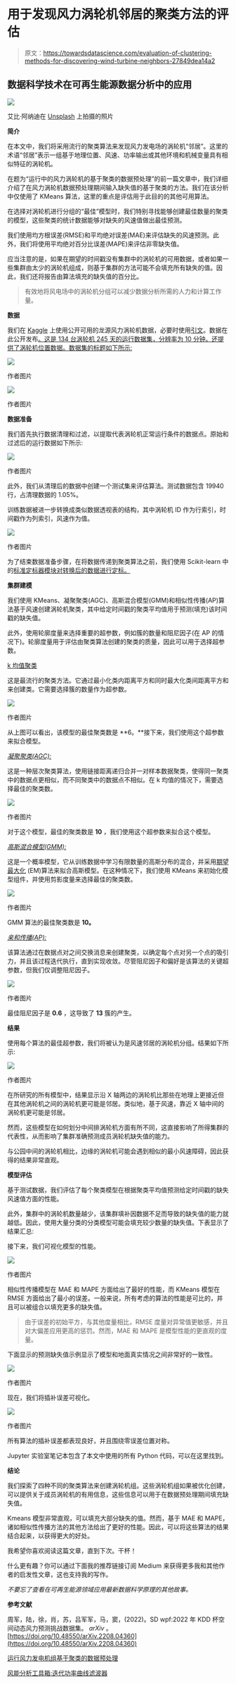 # 用于发现风力涡轮机邻居的聚类方法的评估

> 原文：<https://towardsdatascience.com/evaluation-of-clustering-methods-for-discovering-wind-turbine-neighbors-27849dea14a2>

## 数据科学技术在可再生能源数据分析中的应用

![](img/694783671ca740ad91cbeebbfc7803a0.png)

艾比·阿纳迪在 [Unsplash](https://unsplash.com?utm_source=medium&utm_medium=referral) 上拍摄的照片

**简介**

在本文中，我们将采用流行的聚类算法来发现风力发电场的涡轮机“邻居”。这里的术语“邻居”表示一组基于地理位置、风速、功率输出或其他环境和机械变量具有相似特征的涡轮机。

在题为“运行中的风力涡轮机的基于聚类的数据预处理”的前一篇文章中，我们详细介绍了在风力涡轮机数据预处理期间输入缺失值的基于聚类的方法。我们在该分析中仅使用了 KMeans 算法，这里的重点是评估用于此目的的其他可用算法。

[](/clustering-based-data-preprocessing-for-operational-wind-turbines-268e231d90a)  

在选择对涡轮机进行分组的“最佳”模型时，我们特别寻找能够创建最佳数量的聚类的模型，这些聚类的统计数据能够对缺失的风速值做出最佳预测。

我们使用均方根误差(RMSE)和平均绝对误差(MAE)来评估缺失的风速预测。此外，我们将使用平均绝对百分比误差(MAPE)来评估非零缺失值。

应当注意的是，如果在期望的时间戳没有集群中的涡轮机的可用数据，或者如果一些集群由太少的涡轮机组成，则基于集群的方法可能不会填充所有缺失的值。因此，我们还将报告由算法填充的缺失值的百分比。

> 有效地将风电场中的涡轮机分组可以减少数据分析所需的人力和计算工作量。

**数据**

我们在 [Kaggle](https://www.kaggle.com/datasets/lxtann/kdd-cup-2022-baidu-wind-turbine-power) 上使用公开可用的龙源风力涡轮机数据，必要时使用[引文](#e5d7)。数据在此公开发布[。这是 134 台涡轮机 245 天的运行数据集，分辨率为 10 分钟。还提供了涡轮机位置数据。数据集的标题如下所示:](https://aistudio.baidu.com/aistudio/competition/detail/152/0/introduction)

![](img/cd397fa6e76892e688425b31e62593ac.png)

作者图片

![](img/44460280c19e49000a2448e043faace5.png)

作者图片

**数据准备**

我们首先执行数据清理和过滤，以提取代表涡轮机正常运行条件的数据点。原始和过滤后的运行数据如下所示:

![](img/5f03f544ec64b016ea294b8c034e67ad.png)

作者图片

此外，我们从清理后的数据中创建一个测试集来评估算法。测试数据包含 19940 行，占清理数据的 1.05%。

训练数据被进一步转换成类似数据透视表的结构，其中涡轮机 ID 作为行索引，时间戳作为列索引，风速作为值。

![](img/5e65b6e5d24ac8d4862a1248aecdd932.png)

作者图片

为了结束数据准备步骤，在将数据传递到聚类算法之前，我们使用 Scikit-learn 中的[标准定标器模块对转换后的数据进行定标。](https://scikit-learn.org/stable/modules/generated/sklearn.preprocessing.StandardScaler.html)

**集群建模**

我们使用 KMeans、凝聚聚类(AGC)、高斯混合模型(GMM)和相似性传播(AP)算法基于风速创建涡轮机聚类，其中给定时间戳的聚类平均值用于预测(填充)该时间戳的缺失值。

此外，使用轮廓度量来选择重要的超参数，例如簇的数量和阻尼因子(在 AP 的情况下)。轮廓度量用于评估由聚类算法创建的聚类的质量，因此可以用于选择超参数。

[k 均值聚类 ](https://scikit-learn.org/stable/modules/clustering.html#k-means)

这是最流行的聚类方法。它通过最小化类内距离平方和同时最大化类间距离平方和来创建类。它需要选择簇的数量作为超参数。

![](img/53350938f9bf78eea029e927ec1f41eb.png)

作者图片

从上图可以看出，该模型的最佳聚类数是 **6。**接下来，我们使用这个超参数来拟合模型。

[*凝聚聚类(AGC):*](https://scikit-learn.org/stable/modules/clustering.html#hierarchical-clustering)

这是一种层次聚类算法，使用链接距离递归合并一对样本数据聚类，使得同一聚类中的数据点更相似，而不同聚类中的数据点不相似。在 k 均值的情况下，需要选择最佳的聚类数。

![](img/fe0db69ad0761ec1f7d9d6e6d380b604.png)

作者图片

对于这个模型，最佳的聚类数是 **10** ，我们使用这个超参数来拟合这个模型。

[*高斯混合模型(GMM):*](https://scikit-learn.org/stable/modules/mixture.html)

这是一个概率模型，它从训练数据中学习有限数量的高斯分布的混合，并采用[期望最大化](https://scikit-learn.org/stable/modules/mixture.html#expectation-maximization) (EM)算法来拟合高斯模型。在这种情况下，我们使用 KMeans 来初始化模型组件，并使用剪影度量来选择最佳的聚类数。

![](img/781830520209b2e241477d44a32c5a90.png)

作者图片

GMM 算法的最佳聚类数是 **10。**

[*亲和传播(AP):*](https://scikit-learn.org/stable/modules/clustering.html#affinity-propagation)

该算法通过在数据点对之间交换消息来创建聚类，以确定每个点对另一个点的吸引力，并且该过程迭代执行，直到实现收敛。尽管阻尼因子和偏好是该算法的关键超参数，但我们仅调整阻尼因子。

![](img/f28b5154a3df89a7aff3c53919302ff5.png)

作者图片

最佳阻尼因子是 **0.6** ，这导致了 **13** 簇的产生。

**结果**

使用每个算法的最佳超参数，我们将被认为是风速邻居的涡轮机分组。结果如下所示:

![](img/708e9fb243fecb27a98c019dcd1b5a1f.png)

作者图片

在所研究的所有模型中，结果显示沿 X 轴两边的涡轮机比那些在地理上更接近但在其他涡轮机之间的涡轮机更可能是邻居。类似地，基于风速，靠近 X 轴中间的涡轮机更可能是邻居。

然而，这些模型在如何划分中间排涡轮机方面有所不同，这直接影响了所得集群的代表性，从而影响了集群准确预测成员涡轮机缺失值的能力。

与公园中间的涡轮机相比，边缘的涡轮机可能会遇到相似的最小风速障碍，因此获得的结果非常直观。

**模型评估**

基于测试数据，我们评估了每个聚类模型在根据聚类平均值预测给定时间戳的缺失风速值方面的性能。

此外，集群中的涡轮机数量越少，该集群填补因数据不足而导致的缺失值的能力就越低。因此，使用大量分类的分类模型可能会填充较少数量的缺失值。下表显示了结果汇总:

接下来，我们可视化模型的性能。

![](img/f4720712c8416b8432a12f5da8416c8d.png)

作者图片

相似性传播模型在 MAE 和 MAPE 方面给出了最好的性能，而 KMeans 模型在 RMSE 方面给出了最小的误差。一般来说，所有考虑的算法的性能是可比的，并且可以被组合以填充更多的缺失值。

> 由于误差的初始平方，与其他度量相比，RMSE 度量对异常值更敏感，并且对大偏差应用更高的惩罚。然而，MAE 和 MAPE 是模型性能的更直观的度量。

下面显示的预测缺失值示例显示了模型和地面真实情况之间非常好的一致性。

![](img/1493147696cf98b178138d728a8e95a7.png)

作者图片

现在，我们将插补误差可视化。

![](img/c400b50510724bf357caf96f7e5778bc.png)

作者图片

所有算法的插补误差都表现良好，并且围绕零误差位置对称。

Jupyter 实验室笔记本包含了本文中使用的所有 Python 代码，可以在这里找到。

**结论**

我们探索了四种不同的聚类算法来创建涡轮机组。这些涡轮机组如果被优化创建，可以提供关于成员涡轮机的有用信息，这些信息可以用于在数据预处理期间填充缺失值。

Kmeans 模型非常直观，可以填充大部分缺失的值。然而，基于 MAE 和 MAPE，诸如相似性传播方法的其他方法给出了更好的性能。因此，可以将这些算法的结果结合起来，以获得更大的好处。

我希望你喜欢阅读这篇文章，直到下次。干杯！

什么更有趣？你可以通过下面我的推荐链接订阅 Medium 来获得更多我和其他作者的启发性文章，这也支持我的写作。

[](https://aolaoye.medium.com/membership)  

*不要忘了查看在可再生能源领域应用最新数据科学原理的其他故事。*

**参考文献**

周军，陆，徐，肖，苏，吕军军，马，窦，(2022)。SD wpf:2022 年 KDD 杯空间动态风力预测挑战数据集。 *arXiv* 。[https://doi.org/10.48550/arXiv.2208.04360](https://doi.org/10.48550/arXiv.2208.04360)

[运行风力发电机组基于聚类的数据预处理](/clustering-based-data-preprocessing-for-operational-wind-turbines-268e231d90a)

[风能分析工具箱:迭代功率曲线滤波器](https://medium.com/towards-data-science/wind-energy-analytics-toolbox-iterative-power-curve-filter-fec258fdb997?source=user_profile---------3----------------------------)